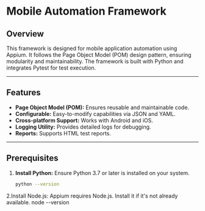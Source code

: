 # Mobile Automation Framework

## Overview
This framework is designed for mobile application automation using Appium. It follows the Page Object Model (POM) design pattern, ensuring modularity and maintainability. The framework is built with Python and integrates Pytest for test execution.

---

## Features
- **Page Object Model (POM):** Ensures reusable and maintainable code.
- **Configurable:** Easy-to-modify capabilities via JSON and YAML.
- **Cross-platform Support:** Works with Android and iOS.
- **Logging Utility:** Provides detailed logs for debugging.
- **Reports:** Supports HTML test reports.

---

## Prerequisites

1. **Install Python:**
   Ensure Python 3.7 or later is installed on your system.
   ```bash
   python --version
   
2.Install Node.js: Appium requires Node.js. Install it if it's not already available.
node --version
